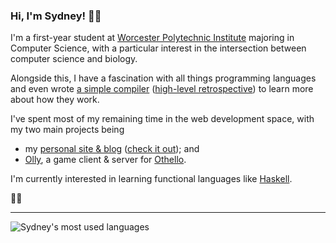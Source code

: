 ### Hi, I'm Sydney! 👋🏻

I'm a first-year student at [Worcester Polytechnic Institute](https://wpi.edu) majoring in Computer Science, with a particular interest in the intersection between computer science and biology.

Alongside this, I have a fascination with all things programming languages and even wrote [a simple compiler](https://github.com/cecelot/kyanite) ([high-level retrospective](https://sydneyn.dev/p/writing-a-compiler)) to learn more about how they work. 

I've spent most of my remaining time in the web development space, with my two main projects being
- my [personal site & blog](https://github.com/cecelot/forest) ([check it out](https://sydneyn.dev)); and
- [Olly](https://github.com/cecelot/olly), a game client & server for [Othello](https://en.wikipedia.org/wiki/Reversi#Othello).

I'm currently interested in learning functional languages like [Haskell](https://haskell.org).

🏳️‍⚧️

<hr>

<picture>
  <source
    srcset="https://github-readme-stats.sydneyn.dev/api/top-langs?layout=compact&username=cecelot&title_color=58a6ff&icon_color=58a6ff&text_color=C9D1D9&bg_color=0D1117&border_color=30363D&show_icons=true&count_private=true&show_all_commits=true&hide=xml"
    media="(prefers-color-scheme: dark)"
  />
  <img
    src="https://github-readme-stats.sydneyn.dev/api/top-langs?layout=compact&username=cecelot&title_color=0969da&icon_color=0969da&text_color=000000&bg_color=ffffff&border_color=d0d7de&show_icons=true&count_private=true&show_all_commits=true&hide=xml"
    alt="Sydney's most used languages"
  />
</picture>
